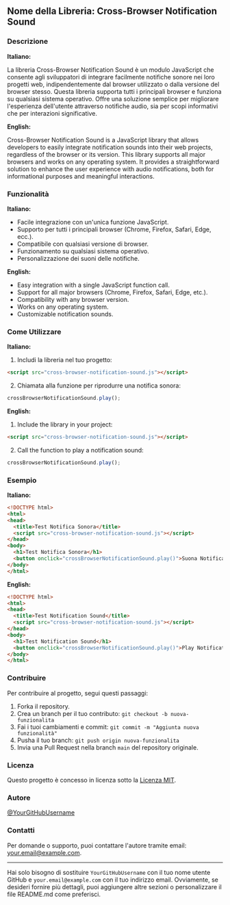 ## Nome della Libreria: Cross-Browser Notification Sound

### Descrizione

**Italiano:**

La libreria Cross-Browser Notification Sound è un modulo JavaScript che consente agli sviluppatori di integrare facilmente notifiche sonore nei loro progetti web, indipendentemente dal browser utilizzato o dalla versione del browser stesso. Questa libreria supporta tutti i principali browser e funziona su qualsiasi sistema operativo. Offre una soluzione semplice per migliorare l'esperienza dell'utente attraverso notifiche audio, sia per scopi informativi che per interazioni significative.

**English:**

Cross-Browser Notification Sound is a JavaScript library that allows developers to easily integrate notification sounds into their web projects, regardless of the browser or its version. This library supports all major browsers and works on any operating system. It provides a straightforward solution to enhance the user experience with audio notifications, both for informational purposes and meaningful interactions.

### Funzionalità

**Italiano:**

- Facile integrazione con un'unica funzione JavaScript.
- Supporto per tutti i principali browser (Chrome, Firefox, Safari, Edge, ecc.).
- Compatibile con qualsiasi versione di browser.
- Funzionamento su qualsiasi sistema operativo.
- Personalizzazione dei suoni delle notifiche.

**English:**

- Easy integration with a single JavaScript function call.
- Support for all major browsers (Chrome, Firefox, Safari, Edge, etc.).
- Compatibility with any browser version.
- Works on any operating system.
- Customizable notification sounds.

### Come Utilizzare

**Italiano:**

1. Includi la libreria nel tuo progetto:

```html
<script src="cross-browser-notification-sound.js"></script>
```

2. Chiamata alla funzione per riprodurre una notifica sonora:

```javascript
crossBrowserNotificationSound.play();
```

**English:**

1. Include the library in your project:

```html
<script src="cross-browser-notification-sound.js"></script>
```

2. Call the function to play a notification sound:

```javascript
crossBrowserNotificationSound.play();
```

### Esempio

**Italiano:**

```html
<!DOCTYPE html>
<html>
<head>
  <title>Test Notifica Sonora</title>
  <script src="cross-browser-notification-sound.js"></script>
</head>
<body>
  <h1>Test Notifica Sonora</h1>
  <button onclick="crossBrowserNotificationSound.play()">Suona Notifica</button>
</body>
</html>
```

**English:**

```html
<!DOCTYPE html>
<html>
<head>
  <title>Test Notification Sound</title>
  <script src="cross-browser-notification-sound.js"></script>
</head>
<body>
  <h1>Test Notification Sound</h1>
  <button onclick="crossBrowserNotificationSound.play()">Play Notification</button>
</body>
</html>
```

### Contribuire

Per contribuire al progetto, segui questi passaggi:

1. Forka il repository.
2. Crea un branch per il tuo contributo: `git checkout -b nuova-funzionalita`
3. Fai i tuoi cambiamenti e commit: `git commit -m "Aggiunta nuova funzionalità"`
4. Pusha il tuo branch: `git push origin nuova-funzionalita`
5. Invia una Pull Request nella branch `main` del repository originale.

### Licenza

Questo progetto è concesso in licenza sotto la [Licenza MIT](LICENSE).

### Autore

[@YourGitHubUsername](https://github.com/YourGitHubUsername)

### Contatti

Per domande o supporto, puoi contattare l'autore tramite email: your.email@example.com.

---
Hai solo bisogno di sostituire `YourGitHubUsername` con il tuo nome utente GitHub e `your.email@example.com` con il tuo indirizzo email. Ovviamente, se desideri fornire più dettagli, puoi aggiungere altre sezioni o personalizzare il file README.md come preferisci.